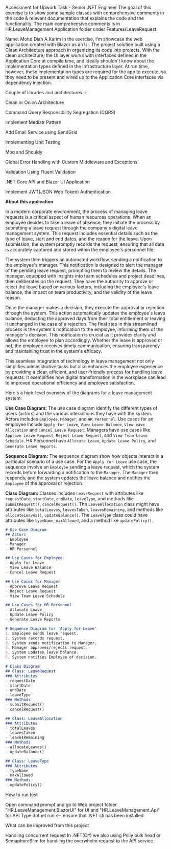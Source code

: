 Accessment for Upwork Task - Senior .NET Engineer
The goal of this exercise is to show some sample classes with comprehensive comments in the code & relevant documentation that explains the code and the functionality.
The main comprehensive comments is in HR.LeaveManagement.Application folder under Features/LeaveRequest.


Name: Mohd Diah A.Karim
In the exercise, I'm showcase the web application created with Blazor as an UI. The project solution built using a Clean Architecture approach in organizing its code into projects. With the clean architecture, the UI layer works with interfaces defined in the Application Core at compile time, and ideally shouldn't know about the implementation types defined in the Infrastructure layer. At run time, however, these implementation types are required for the app to execute, so they need to be present and wired up to the Application Core interfaces via dependency injection.

Couple of libraries and architectures :-

Clean or Onion Architecture

Command Query Responsibility Segregation (CQRS)

Implement Mediatr Pattern

Add Email Service using SendGrid

Implementing Unit Testing

Moq and Shouldy

Global Error Handling with Custom Middleware and Exceptions

Validation Using Fluent Validation

.NET Core API and Blazor UI Application

Implement JWT(JSON Web Token)  Authentication

**About this application**

In a modern corporate environment, the process of managing leave requests is a critical aspect of human resources operations. When an employee decides to take a leave of absence, they initiate the process by submitting a leave request through the company's digital leave management system. This request includes essential details such as the type of leave, start and end dates, and the reason for the leave. Upon submission, the system promptly records the request, ensuring that all data is accurately captured and stored within the employee's personnel file.

The system then triggers an automated workflow, sending a notification to the employee's manager. This notification is designed to alert the manager of the pending leave request, prompting them to review the details. The manager, equipped with insights into team schedules and project deadlines, then deliberates on the request. They have the authority to approve or reject the leave based on various factors, including the employee's leave balance, the impact on team productivity, and the validity of the leave reason.

Once the manager makes a decision, they execute the approval or rejection through the system. This action automatically updates the employee's leave balance, deducting the approved days from their total entitlement or leaving it unchanged in the case of a rejection. The final step in this streamlined process is the system's notification to the employee, informing them of the manager's decision. This notification is crucial as it provides clarity and allows the employee to plan accordingly. Whether the leave is approved or not, the employee receives timely communication, ensuring transparency and maintaining trust in the system's efficacy.

This seamless integration of technology in leave management not only simplifies administrative tasks but also enhances the employee experience by providing a clear, efficient, and user-friendly process for handling leave requests. It exemplifies how digital transformation in the workplace can lead to improved operational efficiency and employee satisfaction.

Here's a high-level overview of the diagrams for a leave management system:

**Use Case Diagram:**
The use case diagram identify the different types of users (actors) and the various interactions they have with the system. Actors includes `Employee`, `Manager`, and `HR Personnel`. Use cases for an employee  include `Apply for Leave`, `View Leave Balance`, `View eave Allocation` and `Cancel Leave Request`. Managers have use cases like `Approve Leave Request`, `Reject Leave Request`, and `View Team Leave Schedule`. HR Personnel have `Allocate Leave`, `Update Leave Policy`, and `Generate Leave Reports`.

**Sequence Diagram:**
The sequence diagram show how objects interact in a particular scenario of a use case. For the `Apply for Leave` use case, the sequence involve an `Employee` sending a leave request, which the system records before forwarding a notification to the `Manager`. The `Manager` then responds, and the system updates the leave balance and notifies the `Employee` of the approval or rejection.

**Class Diagram:**
Classes includes `LeaveRequest` with attributes like `requestDate`, `startDate`, `endDate`, `leaveType`, and methods like `submitRequest()`, `cancelRequest()`. The `LeaveAllocation` class might have attributes like `totalLeaves`, `leavesTaken`, `leavesRemaining`, and methods like `allocateLeaves()`, `updateBalance()`. The `LeaveType` class could have attributes like `typeName`, `maxAllowed`, and a method like `updatePolicy()`.

```markdown
# Use Case Diagram
## Actors
- Employee
- Manager
- HR Personnel

## Use Cases for Employee
- Apply for Leave
- View Leave Balance
- Cancel Leave Request

## Use Cases for Manager
- Approve Leave Request
- Reject Leave Request
- View Team Leave Schedule

## Use Cases for HR Personnel
- Allocate Leave
- Update Leave Policy
- Generate Leave Reports

# Sequence Diagram for 'Apply for Leave'
1. Employee sends leave request.
2. System records request.
3. System sends notification to Manager.
4. Manager approves/rejects request.
5. System updates leave balance.
6. System notifies Employee of decision.

# Class Diagram
## Class: LeaveRequest
### Attributes
- requestDate
- startDate
- endDate
- leaveType
### Methods
- submitRequest()
- cancelRequest()

## Class: LeaveAllocation
### Attributes
- totalLeaves
- leavesTaken
- leavesRemaining
### Methods
- allocateLeaves()
- updateBalance()

## Class: LeaveType
### Attributes
- typeName
- maxAllowed
### Methods
- updatePolicy()
```
How to run test

Open command prompt and go to Web project folder "HR.LeaveManagement.BlazorUI" for UI and "HR.LeaveManagement.Api" for API
Type dotnet run <-- ensure that .NET cli has been installed

What can be improved from this project

Handling concurrent request In .NET(C#) we also using Polly bulk head or SemaphoreSlim for handling the overwhelm request to the API service.
